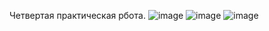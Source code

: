 Четвертая практическая рбота.
![image](https://github.com/fzisher/work23042024/assets/152110425/3b038521-5f5a-41f9-8bdc-0ff1086fc4a5)
![image](https://github.com/fzisher/work23042024/assets/152110425/99af524f-3225-4648-ac55-fda01b8b48bc)
![image](https://github.com/fzisher/work23042024/assets/152110425/3168a7a2-3d86-4c24-83ff-623e36950ada)
